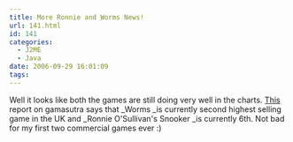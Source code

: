 ```yaml
---
title: More Ronnie and Worms News!
url: 141.html
id: 141
categories:
  - J2ME
  - Java
date: 2006-09-29 16:01:09
tags:
---
```


Well it looks like both the games are still doing very well in the charts. [This](https://www.gamasutra.com/php-bin/news_index.php?story=10685) report on gamasutra says that _Worms _is currently second highest selling game in the UK and _Ronnie O'Sullivan's Snooker _is currently 6th. Not bad for my first two commercial games ever :)